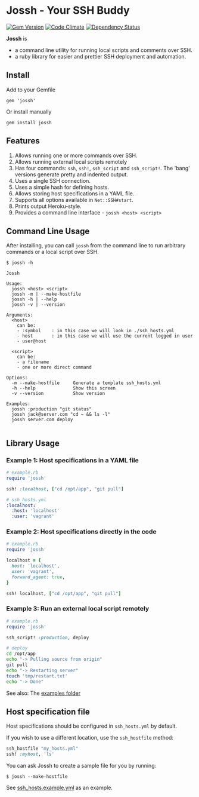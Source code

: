 Jossh - Your SSH Buddy
======================

[![Gem Version](https://badge.fury.io/rb/jossh.svg)](http://badge.fury.io/rb/jossh)
[![Code Climate](https://codeclimate.com/github/DannyBen/jossh/badges/gpa.svg)](https://codeclimate.com/github/DannyBen/jossh)
[![Dependency Status](https://gemnasium.com/DannyBen/jossh.svg)](https://gemnasium.com/DannyBen/jossh)


**Jossh** is

- a command line utility for running local scripts and comments over SSH.
- a ruby library for easier and prettier SSH deployment and automation.

## Install

Add to your Gemfile

	gem 'jossh'

Or install manually

	gem install jossh


## Features

1. Allows running one or more commands over SSH.
2. Allows running external local scripts remotely
3. Has four commands: `ssh`, `ssh!`, `ssh_script` and `ssh_script!`. The 'bang' versions generate pretty and indented output.
4. Uses a single SSH connection.
5. Uses a simple hash for defining hosts.
6. Allows storing host specifications in a YAML file.
7. Supports all options available in `Net::SSH#start`.
8. Prints output Heroku-style.
9. Provides a command line interface - `jossh <host> <script>` 

## Command Line Usage

After installing, you can call `jossh` from the command line to run arbitrary
commands or a local script over SSH.

```
$ jossh -h

Jossh

Usage:
  jossh <host> <script>
  jossh -m | --make-hostfile
  jossh -h | --help
  jossh -v | --version

Arguments:
  <host>
    can be:
    - :symbol    : in this case we will look in ./ssh_hosts.yml
    - host       : in this case we will use the current logged in user
    - user@host

  <script>
    can be:
    - a filename
    - one or more direct command

Options:
  -m --make-hostfile     Generate a template ssh_hosts.yml
  -h --help              Show this screen
  -v --version           Show version

Examples:
  jossh :production "git status"
  jossh jack@server.com "cd ~ && ls -l"
  jossh server.com deploy


```

## Library Usage

### Example 1: Host specifications in a YAML file

```ruby
# example.rb
require 'jossh'

ssh! :localhost, ["cd /opt/app", "git pull"]
```

```yaml
# ssh_hosts.yml
:localhost:
  :host: 'localhost'
  :user: 'vagrant'
```

### Example 2: Host specifications directly in the code

```ruby
# example.rb
require 'jossh'

localhost = {
  host: 'localhost',
  user: 'vagrant',
  forward_agent: true,
}

ssh! localhost, ["cd /opt/app", "git pull"]
```


### Example 3: Run an external local script remotely

```ruby
# example.rb
require 'jossh'

ssh_script! :production, deploy
```

```bash
# deploy
cd /opt/app
echo "-> Pulling source from origin"
git pull
echo "-> Restarting server"
touch 'tmp/restart.txt'
echo "-> Done"
```

See also: The [examples folder](https://github.com/DannyBen/jossh/tree/master/examples)

## Host specification file

Host specifications should be configured in `ssh_hosts.yml` by default.

If you wish to use a different location, use the `ssh_hostfile` method:

```ruby
ssh_hostfile "my_hosts.yml"
ssh! :myhost, 'ls'
```

You can ask Jossh to create a sample file for you by running:

    $ jossh --make-hostfile

See [ssh_hosts.example.yml](https://github.com/DannyBen/jossh/blob/master/ssh_hosts.example.yml) as an example.

